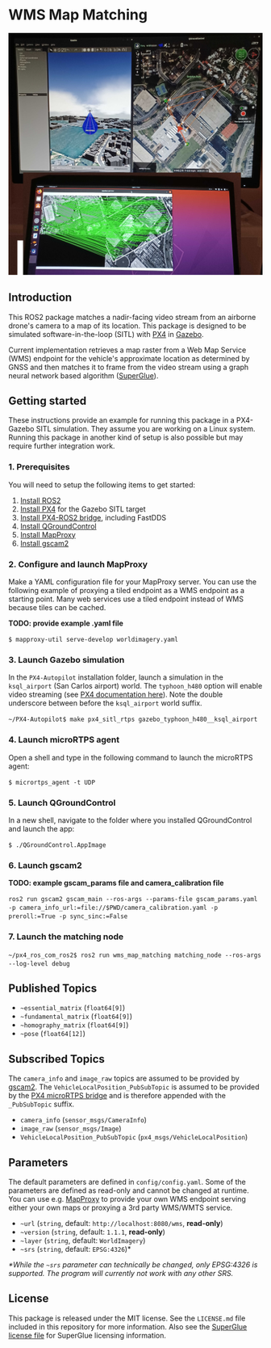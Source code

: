 # WMS Map Matching

![Map matching in PX4-Gazebo SITL simulation](./demo.jpg)

## Introduction

This ROS2 package matches a nadir-facing video stream from an airborne drone's camera to a map of its location. This
package is designed to be simulated software-in-the-loop (SITL) with [PX4](https://docs.px4.io/master/) in
[Gazebo](https://gazebosim.org/).

Current implementation retrieves a map raster from a Web Map Service (WMS) endpoint for the vehicle's approximate
location as determined by GNSS and then matches it to frame from the video stream using a graph neural network based 
algorithm ([SuperGlue](https://github.com/magicleap/SuperGluePretrainedNetwork)).

## Getting started

These instructions provide an example for running this package in a PX4-Gazebo SITL simulation. They assume you are
working on a Linux system. Running this package in another kind of setup is also possible but may require further
integration work.

### 1. Prerequisites

You will need to setup the following items to get started:

1. [Install ROS2](https://docs.ros.org/en/foxy/Installation.html)
2. [Install PX4](https://docs.px4.io/master/en/dev_setup/dev_env.html) for the Gazebo SITL target
3. [Install PX4-ROS2 bridge](https://docs.px4.io/master/en/ros/ros2_comm.html#installation-setup), including FastDDS
4. [Install QGroundControl](https://docs.qgroundcontrol.com/master/en/index.html)
5. [Install MapProxy](https://mapproxy.org/download)
6. [Install gscam2](https://github.com/clydemcqueen/gscam2)

### 2. Configure and launch MapProxy

Make a YAML configuration file for your MapProxy server. You can use the following example of proxying a tiled endpoint
as a WMS endpoint as a starting point. Many web services use a tiled endpoint instead of WMS because tiles can be
cached.

**TODO: provide example .yaml file**

`$ mapproxy-util serve-develop worldimagery.yaml`

### 3. Launch Gazebo simulation

In the `PX4-Autopilot` installation folder, launch a simulation in the `ksql_airport` (San Carlos airport) world. The
`typhoon_h480` option will enable video streaming (see
[PX4 documentation here](https://docs.px4.io/master/en/simulation/gazebo.html#video-streaming)). Note the double
underscore between before the `ksql_airport` world suffix.

`~/PX4-Autopilot$ make px4_sitl_rtps gazebo_typhoon_h480__ksql_airport`

### 4. Launch microRTPS agent

Open a shell and type in the following command to launch the microRTPS agent:

`$ micrortps_agent -t UDP`

### 5. Launch QGroundControl

In a new shell, navigate to the folder where you installed QGroundControl and launch the app:

`$ ./QGroundControl.AppImage`

### 6. Launch gscam2

**TODO: example gscam_params file and camera_calibration file**

`ros2 run gscam2 gscam_main --ros-args --params-file gscam_params.yaml -p camera_info_url:=file://$PWD/camera_calibration.yaml -p preroll:=True -p sync_sinc:=False`

### 7. Launch the matching node

`~/px4_ros_com_ros2$ ros2 run wms_map_matching matching_node --ros-args --log-level debug`


## Published Topics

- `~essential_matrix` (`float64[9]`)
- `~fundamental_matrix` (`float64[9]`)
- `~homography_matrix` (`float64[9]`)
- `~pose` (`float64[12]`)

## Subscribed Topics

The `camera_info` and `image_raw` topics are assumed to be provided by [gscam2](https://github.com/clydemcqueen/gscam2).
The `VehicleLocalPosition_PubSubTopic` is assumed to be provided by the
[PX4 microRTPS bridge](https://docs.px4.io/master/en/middleware/micrortps.html) and is therefore appended with the
`_PubSubTopic` suffix.

- `camera_info` (`sensor_msgs/CameraInfo`)
- `image_raw` (`sensor_msgs/Image`)
- `VehicleLocalPosition_PubSubTopic` (`px4_msgs/VehicleLocalPosition`)

## Parameters

The default parameters are defined in `config/config.yaml`. Some of the parameters are defined as read-only and cannot
be changed at runtime. You can use e.g. [MapProxy](https://mapproxy.org/) to provide your own WMS endpoint serving
either your own maps or proxying a 3rd party WMS/WMTS service.

- `~url` (`string`, default: `http://localhost:8080/wms`, **read-only**)
- `~version` (`string`, default: `1.1.1`, **read-only**)
- `~layer` (`string`, default: `WorldImagery`)
- `~srs` (`string`, default: `EPSG:4326`)\*

*\*While the `~srs` parameter can technically be changed, only EPSG:4326 is supported. 
The program will currently not work with any other SRS.*

## License

This package is released under the MIT license. See the `LICENSE.md` file included in this repository for more
information. Also see the
[SuperGlue license file](https://github.com/magicleap/SuperGluePretrainedNetwork/blob/master/LICENSE) for SuperGlue
licensing information.